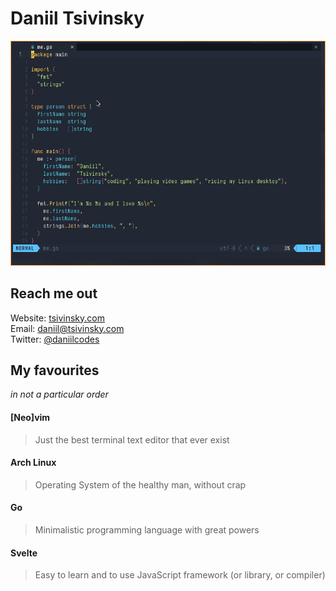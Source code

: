 # Daniil Tsivinsky

![Me in Go](me.go.png)

## Reach me out

Website: [tsivinsky.com](https://tsivinsky.com)<br />
Email: [daniil@tsivinsky.com](mailto:daniil@tsivinsky.com)<br />
Twitter: [@daniilcodes](https://twitter.com/daniilcodes)

## My favourites

*in not a particular order*

#### [Neo]vim
> Just the best terminal text editor that ever exist
#### Arch Linux
> Operating System of the healthy man, without crap
#### Go
> Minimalistic programming language with great powers
#### Svelte
> Easy to learn and to use JavaScript framework (or library, or compiler)
</details>

